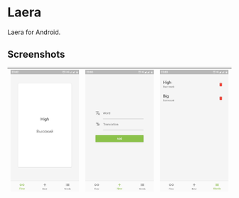 # Laera

Laera for Android.

## Screenshots

![flow page][flow_page.jpg] | ![new page][new_page.jpg] | ![words page][words_page.jpg]
----------|----------|------------

[flow_page.jpg]: assets/screenshot/flow_page.jpg
[new_page.jpg]: assets/screenshot/new_page.jpg
[words_page.jpg]: assets/screenshot/words_page.jpg
